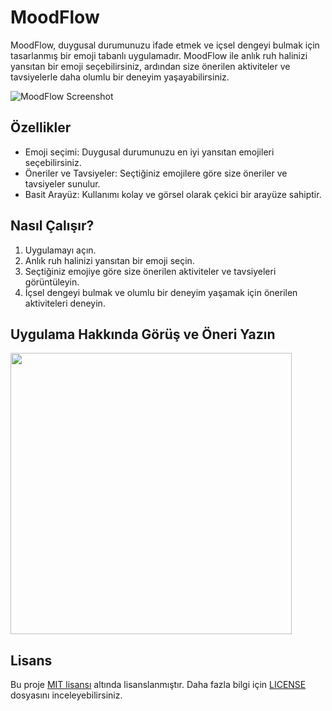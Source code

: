 # MoodFlow

MoodFlow, duygusal durumunuzu ifade etmek ve içsel dengeyi bulmak için tasarlanmış bir emoji tabanlı uygulamadır. MoodFlow ile anlık ruh halinizi yansıtan bir emoji seçebilirsiniz, ardından size önerilen aktiviteler ve tavsiyelerle daha olumlu bir deneyim yaşayabilirsiniz.

![MoodFlow Screenshot](https://github.com/mustafakaracuha/moodflow/blob/main/src/assets/appLogo.png)


## Özellikler

- Emoji seçimi: Duygusal durumunuzu en iyi yansıtan emojileri seçebilirsiniz.
- Öneriler ve Tavsiyeler: Seçtiğiniz emojilere göre size öneriler ve tavsiyeler sunulur.
- Basit Arayüz: Kullanımı kolay ve görsel olarak çekici bir arayüze sahiptir.

## Nasıl Çalışır?

1. Uygulamayı açın.
2. Anlık ruh halinizi yansıtan bir emoji seçin.
3. Seçtiğiniz emojiye göre size önerilen aktiviteler ve tavsiyeleri görüntüleyin.
4. İçsel dengeyi bulmak ve olumlu bir deneyim yaşamak için önerilen aktiviteleri deneyin.

## Uygulama Hakkında Görüş ve Öneri Yazın

<img width="450px" src="https://github.com/mustafakaracuha/moodflow/blob/main/src/assets/feedback.png" />

## Lisans

Bu proje [MIT lisansı](LICENSE) altında lisanslanmıştır. Daha fazla bilgi için [LICENSE](LICENSE) dosyasını inceleyebilirsiniz.
